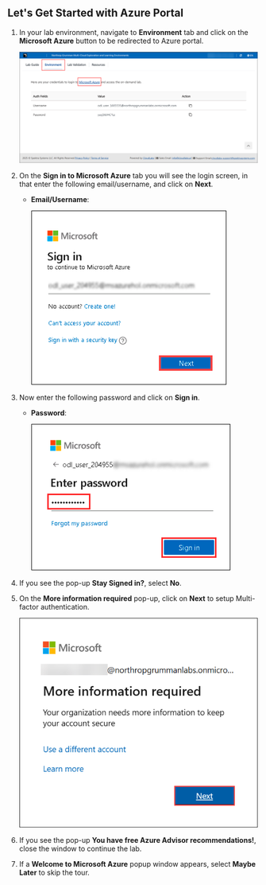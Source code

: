 ## Let's Get Started with Azure Portal
 
1. In your lab environment, navigate to **Environment** tab and click on the **Microsoft Azure** button to be redirected to Azure portal.
 
    ![](../media/azure-portal-environment-tab.png)

1. On the **Sign in to Microsoft Azure** tab you will see the login screen, in that enter the following email/username, and click on **Next**. 

   * **Email/Username**: <inject key="AzureAdUserEmail"></inject>
   
      ![](../media/user-email.png "Enter Email")
     
1. Now enter the following password and click on **Sign in**.
   
   * **Password**: <inject key="AzureAdUserPassword"></inject>
   
      ![](../media/user-pass.png "Enter Password")
     
1. If you see the pop-up **Stay Signed in?**, select **No**.

1. On the **More information required** pop-up, click on **Next** to setup Multi-factor authentication.

   ![](../media/setup-mfa.png)

1. If you see the pop-up **You have free Azure Advisor recommendations!**, close the window to continue the lab.

1. If a **Welcome to Microsoft Azure** popup window appears, select **Maybe Later** to skip the tour.

